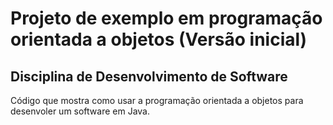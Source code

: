 # Projeto de exemplo em programação orientada a objetos (Versão inicial) 


## Disciplina de Desenvolvimento de Software

Código que mostra como usar a programação orientada a objetos para desenvoler um software em Java.